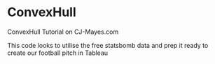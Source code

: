 # ConvexHull
ConvexHull Tutorial on CJ-Mayes.com

This code looks to utilise the free statsbomb data and prep it ready to create our football pitch in Tableau
